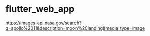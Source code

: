 # flutter_web_app

https://images-api.nasa.gov/search?q=apollo%2011&description=moon%20landing&media_type=image
